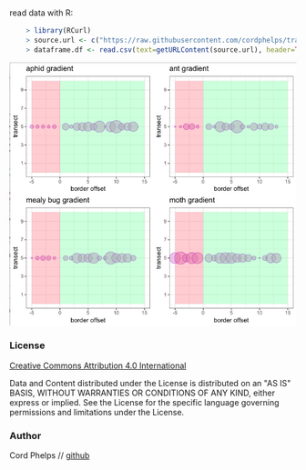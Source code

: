 



#
read data with R:

```R
	> library(RCurl)
	> source.url <- c("https://raw.githubusercontent.com/cordphelps/transect/master/data/hvb.csv")
	> dataframe.df <- read.csv(text=getURLContent(source.url), header=TRUE, row.names=1)
```


[![screen shot](https://raw.githubusercontent.com/cordphelps/transect/master/images/quad.jpg)]()


### License
[Creative Commons Attribution 4.0 International](https://creativecommons.org/licenses/by/4.0/)

Data and Content distributed under the License is distributed on an "AS IS" BASIS, WITHOUT WARRANTIES OR CONDITIONS OF ANY KIND, either express or implied. See the License for the specific language governing permissions and limitations under the License.


### Author
Cord Phelps // [github](http://cordphelps.github.io)








 





